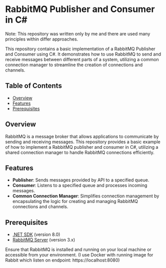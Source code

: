 # RabbitMQ Publisher and Consumer in C#

Note: This repository was written only by me and there are used many principles within differ approaches.

This repository contains a basic implementation of a RabbitMQ Publisher and Consumer using C#. It demonstrates how to use RabbitMQ to send and receive messages between different parts of a system, utilizing a common connection manager to streamline the creation of connections and channels.

## Table of Contents

- [Overview](#overview)
- [Features](#features)
- [Prerequisites](#prerequisites)

## Overview

RabbitMQ is a message broker that allows applications to communicate by sending and receiving messages. This repository provides a basic example of how to implement a RabbitMQ publisher and consumer in C#, utilizing a shared connection manager to handle RabbitMQ connections efficiently.

## Features

- **Publisher**: Sends messages provided by API to a specified queue.
- **Consumer**: Listens to a specified queue and processes incoming messages.
- **Common Connection Manager**: Simplifies connection management by encapsulating the logic for creating and managing RabbitMQ connections and channels.

## Prerequisites

- [.NET SDK](https://dotnet.microsoft.com/download) (version 8.0)
- [RabbitMQ Server](https://www.rabbitmq.com/download.html) (version 3.x)

Ensure that RabbitMQ is installed and running on your local machine or accessible from your environment. (I use Docker with running image for Rabbit which listen on endpoint: https://localhost:8080)
